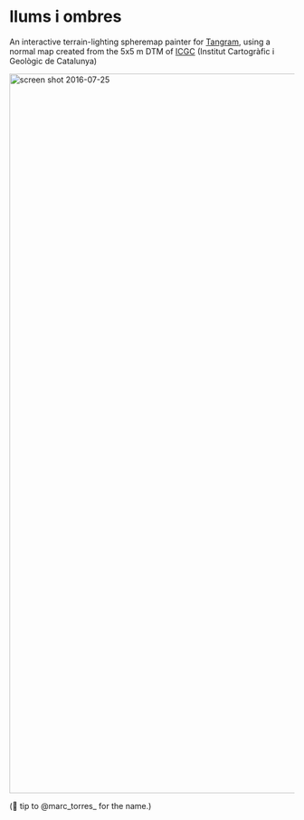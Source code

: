 # llums i ombres

An interactive terrain-lighting spheremap painter for [Tangram](http://github.com/tangrams/tangram), using a normal map created from the 5x5 m DTM of [ICGC](http://www.icgc.cat) (Institut Cartogràfic i Geològic de Catalunya)

<img width="1272" alt="screen shot 2016-07-25" src="https://github.com/geostarters/llumsiombres/blob/master/Llums%20i%20ombres%20DEM%205x5.png?raw=true">

(🎩 tip to @marc_torres_ for the name.)

